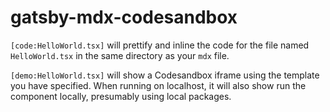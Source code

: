 # gatsby-mdx-codesandbox

`[code:HelloWorld.tsx]` will prettify and inline the code for the file named
`HelloWorld.tsx` in the same directory as your `mdx` file.

`[demo:HelloWorld.tsx]` will show a Codesandbox iframe using the template you
have specified. When running on localhost, it will also show run the component
locally, presumably using local packages.
